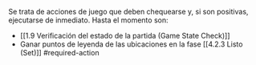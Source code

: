 Se trata de acciones de juego que deben chequearse y, si son positivas, ejecutarse de inmediato. Hasta el momento son:
- [[1.9 Verificación del estado de la partida (Game State Check)]]
- Ganar puntos de leyenda de las ubicaciones en la fase [[4.2.3 Listo (Set)]]
#required-action 